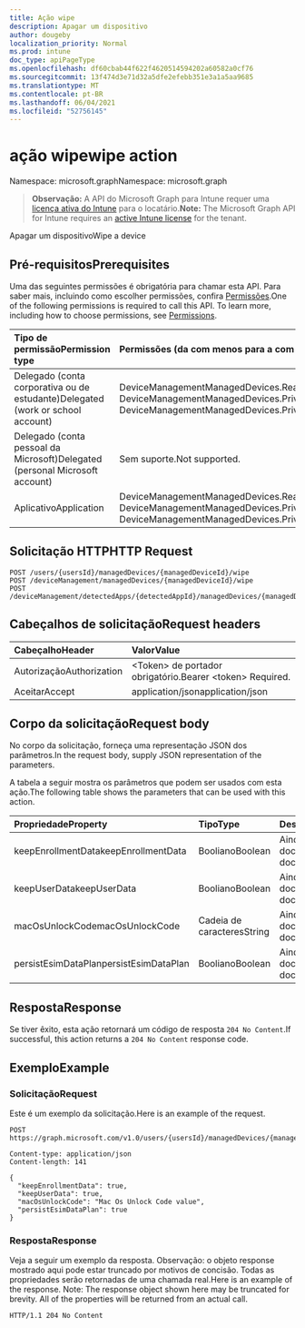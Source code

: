 ```yaml
---
title: Ação wipe
description: Apagar um dispositivo
author: dougeby
localization_priority: Normal
ms.prod: intune
doc_type: apiPageType
ms.openlocfilehash: df60cbab44f622f4620514594202a60582a0cf76
ms.sourcegitcommit: 13f474d3e71d32a5dfe2efebb351e3a1a5aa9685
ms.translationtype: MT
ms.contentlocale: pt-BR
ms.lasthandoff: 06/04/2021
ms.locfileid: "52756145"
---
```

# <a name="wipe-action"></a><span data-ttu-id="90a6d-103">ação wipe</span><span class="sxs-lookup"><span data-stu-id="90a6d-103">wipe action</span></span>

<span data-ttu-id="90a6d-104">Namespace: microsoft.graph</span><span class="sxs-lookup"><span data-stu-id="90a6d-104">Namespace: microsoft.graph</span></span>

> <span data-ttu-id="90a6d-105">**Observação:** A API do Microsoft Graph para Intune requer uma [licença ativa do Intune](https://go.microsoft.com/fwlink/?linkid=839381) para o locatário.</span><span class="sxs-lookup"><span data-stu-id="90a6d-105">**Note:** The Microsoft Graph API for Intune requires an [active Intune license](https://go.microsoft.com/fwlink/?linkid=839381) for the tenant.</span></span>

<span data-ttu-id="90a6d-106">Apagar um dispositivo</span><span class="sxs-lookup"><span data-stu-id="90a6d-106">Wipe a device</span></span>

## <a name="prerequisites"></a><span data-ttu-id="90a6d-107">Pré-requisitos</span><span class="sxs-lookup"><span data-stu-id="90a6d-107">Prerequisites</span></span>
<span data-ttu-id="90a6d-p101">Uma das seguintes permissões é obrigatória para chamar esta API. Para saber mais, incluindo como escolher permissões, confira [Permissões](/graph/permissions-reference).</span><span class="sxs-lookup"><span data-stu-id="90a6d-p101">One of the following permissions is required to call this API. To learn more, including how to choose permissions, see [Permissions](/graph/permissions-reference).</span></span>

|<span data-ttu-id="90a6d-110">Tipo de permissão</span><span class="sxs-lookup"><span data-stu-id="90a6d-110">Permission type</span></span>|<span data-ttu-id="90a6d-111">Permissões (da com menos para a com mais privilégios)</span><span class="sxs-lookup"><span data-stu-id="90a6d-111">Permissions (from least to most privileged)</span></span>|
|:---|:---|
|<span data-ttu-id="90a6d-112">Delegado (conta corporativa ou de estudante)</span><span class="sxs-lookup"><span data-stu-id="90a6d-112">Delegated (work or school account)</span></span>|<span data-ttu-id="90a6d-113">DeviceManagementManagedDevices.ReadWrite.All, DeviceManagementManagedDevices.PriviligedOperation.All</span><span class="sxs-lookup"><span data-stu-id="90a6d-113">DeviceManagementManagedDevices.ReadWrite.All, DeviceManagementManagedDevices.PriviligedOperation.All</span></span>|
|<span data-ttu-id="90a6d-114">Delegado (conta pessoal da Microsoft)</span><span class="sxs-lookup"><span data-stu-id="90a6d-114">Delegated (personal Microsoft account)</span></span>|<span data-ttu-id="90a6d-115">Sem suporte.</span><span class="sxs-lookup"><span data-stu-id="90a6d-115">Not supported.</span></span>|
|<span data-ttu-id="90a6d-116">Aplicativo</span><span class="sxs-lookup"><span data-stu-id="90a6d-116">Application</span></span>|<span data-ttu-id="90a6d-117">DeviceManagementManagedDevices.ReadWrite.All, DeviceManagementManagedDevices.PriviligedOperation.All</span><span class="sxs-lookup"><span data-stu-id="90a6d-117">DeviceManagementManagedDevices.ReadWrite.All, DeviceManagementManagedDevices.PriviligedOperation.All</span></span>|

## <a name="http-request"></a><span data-ttu-id="90a6d-118">Solicitação HTTP</span><span class="sxs-lookup"><span data-stu-id="90a6d-118">HTTP Request</span></span>
<!-- {
  "blockType": "ignored"
}
-->
``` http
POST /users/{usersId}/managedDevices/{managedDeviceId}/wipe
POST /deviceManagement/managedDevices/{managedDeviceId}/wipe
POST /deviceManagement/detectedApps/{detectedAppId}/managedDevices/{managedDeviceId}/wipe
```

## <a name="request-headers"></a><span data-ttu-id="90a6d-119">Cabeçalhos de solicitação</span><span class="sxs-lookup"><span data-stu-id="90a6d-119">Request headers</span></span>
|<span data-ttu-id="90a6d-120">Cabeçalho</span><span class="sxs-lookup"><span data-stu-id="90a6d-120">Header</span></span>|<span data-ttu-id="90a6d-121">Valor</span><span class="sxs-lookup"><span data-stu-id="90a6d-121">Value</span></span>|
|:---|:---|
|<span data-ttu-id="90a6d-122">Autorização</span><span class="sxs-lookup"><span data-stu-id="90a6d-122">Authorization</span></span>|<span data-ttu-id="90a6d-123">&lt;Token&gt; de portador obrigatório.</span><span class="sxs-lookup"><span data-stu-id="90a6d-123">Bearer &lt;token&gt; Required.</span></span>|
|<span data-ttu-id="90a6d-124">Aceitar</span><span class="sxs-lookup"><span data-stu-id="90a6d-124">Accept</span></span>|<span data-ttu-id="90a6d-125">application/json</span><span class="sxs-lookup"><span data-stu-id="90a6d-125">application/json</span></span>|

## <a name="request-body"></a><span data-ttu-id="90a6d-126">Corpo da solicitação</span><span class="sxs-lookup"><span data-stu-id="90a6d-126">Request body</span></span>
<span data-ttu-id="90a6d-127">No corpo da solicitação, forneça uma representação JSON dos parâmetros.</span><span class="sxs-lookup"><span data-stu-id="90a6d-127">In the request body, supply JSON representation of the parameters.</span></span>

<span data-ttu-id="90a6d-128">A tabela a seguir mostra os parâmetros que podem ser usados com esta ação.</span><span class="sxs-lookup"><span data-stu-id="90a6d-128">The following table shows the parameters that can be used with this action.</span></span>

|<span data-ttu-id="90a6d-129">Propriedade</span><span class="sxs-lookup"><span data-stu-id="90a6d-129">Property</span></span>|<span data-ttu-id="90a6d-130">Tipo</span><span class="sxs-lookup"><span data-stu-id="90a6d-130">Type</span></span>|<span data-ttu-id="90a6d-131">Descrição</span><span class="sxs-lookup"><span data-stu-id="90a6d-131">Description</span></span>|
|:---|:---|:---|
|<span data-ttu-id="90a6d-132">keepEnrollmentData</span><span class="sxs-lookup"><span data-stu-id="90a6d-132">keepEnrollmentData</span></span>|<span data-ttu-id="90a6d-133">Booliano</span><span class="sxs-lookup"><span data-stu-id="90a6d-133">Boolean</span></span>|<span data-ttu-id="90a6d-134">Ainda não documentado</span><span class="sxs-lookup"><span data-stu-id="90a6d-134">Not yet documented</span></span>|
|<span data-ttu-id="90a6d-135">keepUserData</span><span class="sxs-lookup"><span data-stu-id="90a6d-135">keepUserData</span></span>|<span data-ttu-id="90a6d-136">Booliano</span><span class="sxs-lookup"><span data-stu-id="90a6d-136">Boolean</span></span>|<span data-ttu-id="90a6d-137">Ainda não documentado</span><span class="sxs-lookup"><span data-stu-id="90a6d-137">Not yet documented</span></span>|
|<span data-ttu-id="90a6d-138">macOsUnlockCode</span><span class="sxs-lookup"><span data-stu-id="90a6d-138">macOsUnlockCode</span></span>|<span data-ttu-id="90a6d-139">Cadeia de caracteres</span><span class="sxs-lookup"><span data-stu-id="90a6d-139">String</span></span>|<span data-ttu-id="90a6d-140">Ainda não documentado</span><span class="sxs-lookup"><span data-stu-id="90a6d-140">Not yet documented</span></span>|
|<span data-ttu-id="90a6d-141">persistEsimDataPlan</span><span class="sxs-lookup"><span data-stu-id="90a6d-141">persistEsimDataPlan</span></span>|<span data-ttu-id="90a6d-142">Booliano</span><span class="sxs-lookup"><span data-stu-id="90a6d-142">Boolean</span></span>|<span data-ttu-id="90a6d-143">Ainda não documentado</span><span class="sxs-lookup"><span data-stu-id="90a6d-143">Not yet documented</span></span>|



## <a name="response"></a><span data-ttu-id="90a6d-144">Resposta</span><span class="sxs-lookup"><span data-stu-id="90a6d-144">Response</span></span>
<span data-ttu-id="90a6d-145">Se tiver êxito, esta ação retornará um código de resposta `204 No Content`.</span><span class="sxs-lookup"><span data-stu-id="90a6d-145">If successful, this action returns a `204 No Content` response code.</span></span>

## <a name="example"></a><span data-ttu-id="90a6d-146">Exemplo</span><span class="sxs-lookup"><span data-stu-id="90a6d-146">Example</span></span>

### <a name="request"></a><span data-ttu-id="90a6d-147">Solicitação</span><span class="sxs-lookup"><span data-stu-id="90a6d-147">Request</span></span>
<span data-ttu-id="90a6d-148">Este é um exemplo da solicitação.</span><span class="sxs-lookup"><span data-stu-id="90a6d-148">Here is an example of the request.</span></span>
``` http
POST https://graph.microsoft.com/v1.0/users/{usersId}/managedDevices/{managedDeviceId}/wipe

Content-type: application/json
Content-length: 141

{
  "keepEnrollmentData": true,
  "keepUserData": true,
  "macOsUnlockCode": "Mac Os Unlock Code value",
  "persistEsimDataPlan": true
}
```

### <a name="response"></a><span data-ttu-id="90a6d-149">Resposta</span><span class="sxs-lookup"><span data-stu-id="90a6d-149">Response</span></span>
<span data-ttu-id="90a6d-p102">Veja a seguir um exemplo da resposta. Observação: o objeto response mostrado aqui pode estar truncado por motivos de concisão. Todas as propriedades serão retornadas de uma chamada real.</span><span class="sxs-lookup"><span data-stu-id="90a6d-p102">Here is an example of the response. Note: The response object shown here may be truncated for brevity. All of the properties will be returned from an actual call.</span></span>
``` http
HTTP/1.1 204 No Content
```




